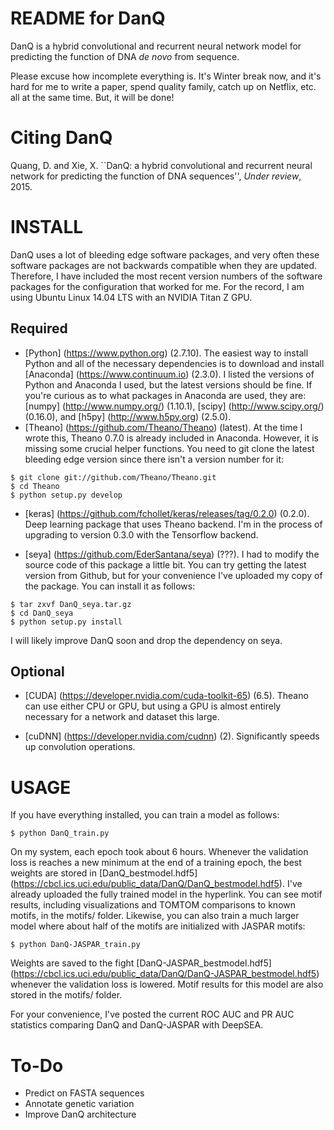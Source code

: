 README for DanQ
===============
DanQ is a hybrid convolutional and recurrent neural network model for predicting the function of DNA *de novo* from sequence. 

Please excuse how incomplete everything is. It's Winter break now, and it's hard for me to write a paper, spend quality family, catch up on Netflix, etc. all at the same time. But, it will be done!

Citing DanQ
===========
Quang, D. and Xie, X. ``DanQ: a hybrid convolutional and recurrent neural network for predicting the function of DNA sequences'', *Under review*, 2015.

INSTALL
=======

DanQ uses a lot of bleeding edge software packages, and very often these software packages are not backwards compatible when they are updated. Therefore, I have included the most recent version numbers of the software packages for the configuration that worked for me. For the record, I am using Ubuntu Linux 14.04 LTS with an NVIDIA Titan Z GPU.

Required
--------
* [Python] (https://www.python.org) (2.7.10). The easiest way to install Python and all of the necessary dependencies is to download and install [Anaconda] (https://www.continuum.io) (2.3.0). I listed the versions of Python and Anaconda I used, but the latest versions should be fine. If you're curious as to what packages in Anaconda are used, they are: [numpy] (http://www.numpy.org/) (1.10.1), [scipy] (http://www.scipy.org/) (0.16.0), and [h5py] (http://www.h5py.org) (2.5.0). 
* [Theano] (https://github.com/Theano/Theano) (latest). At the time I wrote this, Theano 0.7.0 is already included in Anaconda. However, it is missing some crucial helper functions. You need to git clone the latest bleeding edge version since there isn't a version number for it:

```
$ git clone git://github.com/Theano/Theano.git
$ cd Theano
$ python setup.py develop
```

* [keras] (https://github.com/fchollet/keras/releases/tag/0.2.0) (0.2.0). Deep learning package that uses Theano backend. I'm in the process of upgrading to version 0.3.0 with the Tensorflow backend.

* [seya] (https://github.com/EderSantana/seya) (???). I had to modify the source code of this package a little bit. You can try getting the latest version from Github, but for your convenience I've uploaded my copy of the package. You can install it as follows:

```
$ tar zxvf DanQ_seya.tar.gz
$ cd DanQ_seya
$ python setup.py install
``` 

I will likely improve DanQ soon and drop the dependency on seya.

Optional
--------
* [CUDA] (https://developer.nvidia.com/cuda-toolkit-65) (6.5). Theano can use either CPU or GPU, but using a GPU is almost entirely necessary for a network and dataset this large.

* [cuDNN] (https://developer.nvidia.com/cudnn) (2). Significantly speeds up convolution operations. 

USAGE
=====

If you have everything installed, you can train a model as follows:

```
$ python DanQ_train.py
```

On my system, each epoch took about 6 hours. Whenever the validation loss is reaches a new minimum at the end of a training epoch, the best weights are stored in [DanQ_bestmodel.hdf5] (https://cbcl.ics.uci.edu/public_data/DanQ/DanQ_bestmodel.hdf5). I've already uploaded the fully trained model in the hyperlink. You can see motif results, including visualizations and TOMTOM comparisons to known motifs, in the motifs/ folder. Likewise, you can also train a much larger model where about half of the motifs are initialized with JASPAR motifs:

```
$ python DanQ-JASPAR_train.py
```

Weights are saved to the fight [DanQ-JASPAR_bestmodel.hdf5] (https://cbcl.ics.uci.edu/public_data/DanQ/DanQ-JASPAR_bestmodel.hdf5) whenever the validation loss is lowered. Motif results for this model are also stored in the motifs/ folder.

For your convenience, I've posted the current ROC AUC and PR AUC statistics comparing DanQ and DanQ-JASPAR with DeepSEA.

To-Do
=====

* Predict on FASTA sequences
* Annotate genetic variation
* Improve DanQ architecture



